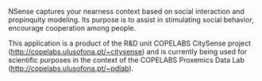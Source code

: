 NSense captures your nearness context based on social interaction and propinquity modeling. Its purpose is to assist in stimulating social behavior, encourage cooperation among people.

This application is a product of the R&D unit COPELABS CitySense project (http://copelabs.ulusofona.pt/~citysense) and is currently being used for scientific purposes in the context of the COPELABS Proxemics Data Lab (http://copelabs.ulusofona.pt/~pdlab).
